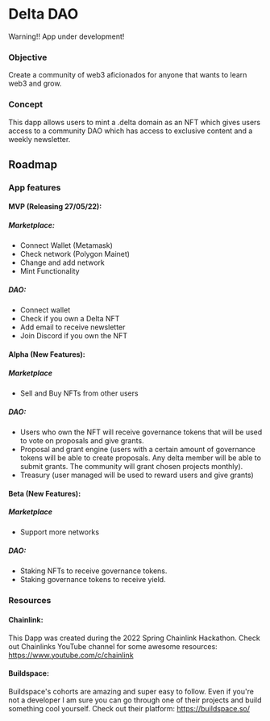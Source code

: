 # Delta DAO

Warning!! App under development!

### Objective

Create a community of web3 aficionados for anyone that wants to learn web3 and grow.

### Concept

This dapp allows users to mint a .delta domain as an NFT which gives users access to a community DAO which has access to exclusive content and a weekly newsletter.

## Roadmap

### App features

#### MVP (Releasing 27/05/22):

##### Marketplace:

- Connect Wallet (Metamask)
- Check network (Polygon Mainet)
- Change and add network
- Mint Functionality

##### DAO:

- Connect wallet
- Check if you own a Delta NFT
- Add email to receive newsletter
- Join Discord if you own the NFT

#### Alpha (New Features):

##### Marketplace

- Sell and Buy NFTs from other users

##### DAO:

- Users who own the NFT will receive governance tokens that will be used to vote on proposals and give grants.
- Proposal and grant engine (users with a certain amount of governance tokens will be able to create proposals. Any delta member will be able to submit grants. The community will grant chosen projects monthly).
- Treasury (user managed will be used to reward users and give grants)

#### Beta (New Features):

##### Marketplace

- Support more networks

##### DAO:

- Staking NFTs to receive governance tokens.
- Staking governance tokens to receive yield.

### Resources

#### Chainlink:

This Dapp was created during the 2022 Spring Chainlink Hackathon.
Check out Chainlinks YouTube channel for some awesome resources: https://www.youtube.com/c/chainlink

#### Buildspace:

Buildspace's cohorts are amazing and super easy to follow. Even if you're not a developer I am sure you can go through one of their projects and build something cool yourself.
Check out their platform: https://buildspace.so/